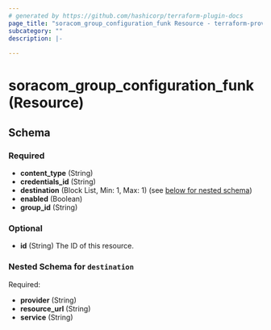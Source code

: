 ```yaml
---
# generated by https://github.com/hashicorp/terraform-plugin-docs
page_title: "soracom_group_configuration_funk Resource - terraform-provider-soracom"
subcategory: ""
description: |-
  
---
```


# soracom_group_configuration_funk (Resource)





<!-- schema generated by tfplugindocs -->
## Schema

### Required

- **content_type** (String)
- **credentials_id** (String)
- **destination** (Block List, Min: 1, Max: 1) (see [below for nested schema](#nestedblock--destination))
- **enabled** (Boolean)
- **group_id** (String)

### Optional

- **id** (String) The ID of this resource.

<a id="nestedblock--destination"></a>
### Nested Schema for `destination`

Required:

- **provider** (String)
- **resource_url** (String)
- **service** (String)



